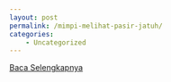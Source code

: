 ```yaml
---
layout: post
permalink: /mimpi-melihat-pasir-jatuh/
categories:
    - Uncategorized
---
```


[Baca Selengkapnya](/09)